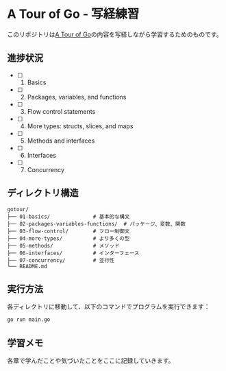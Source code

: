 # A Tour of Go - 写経練習

このリポジトリは[A Tour of Go](https://go.dev/tour/)の内容を写経しながら学習するためのものです。

## 進捗状況

- [ ] 01. Basics
- [ ] 02. Packages, variables, and functions
- [ ] 03. Flow control statements
- [ ] 04. More types: structs, slices, and maps
- [ ] 05. Methods and interfaces
- [ ] 06. Interfaces
- [ ] 07. Concurrency

## ディレクトリ構造

```
gotour/
├── 01-basics/              # 基本的な構文
├── 02-packages-variables-functions/  # パッケージ、変数、関数
├── 03-flow-control/        # フロー制御文
├── 04-more-types/          # より多くの型
├── 05-methods/             # メソッド
├── 06-interfaces/          # インターフェース
├── 07-concurrency/         # 並行性
└── README.md
```

## 実行方法

各ディレクトリに移動して、以下のコマンドでプログラムを実行できます：

```bash
go run main.go
```

## 学習メモ

各章で学んだことや気づいたことをここに記録していきます。
